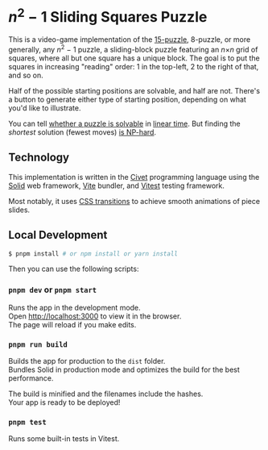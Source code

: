 # <i>n</i><sup>2</sup>&nbsp;&minus;&nbsp;1 Sliding Squares Puzzle

This is a video-game implementation of the
[15-puzzle](https://en.wikipedia.org/wiki/15_Puzzle),
8-puzzle, or more generally,
any <i>n</i><sup>2</sup>&nbsp;&minus;&nbsp;1 puzzle,
a sliding-block puzzle
featuring an <i>n</i>&times;<i>n</i> grid of squares,
where all but one square has a unique block.
The goal is to put the squares in increasing "reading" order:
1 in the top-left, 2 to the right of that, and so on.

Half of the possible starting positions are solvable,
and half are not.
There's a button to generate either type of starting position,
depending on what you'd like to illustrate.

You can tell
[whether a puzzle is solvable](https://en.wikipedia.org/wiki/15_Puzzle#Solvability)
in [linear time](https://en.wikipedia.org/wiki/15_Puzzle#Solvability).
But finding the *shortest* solution (fewest moves)
[is NP-hard](https://erikdemaine.org/papers/FifteenPuzzle_TCS/).

## Technology

This implementation is written in the
[Civet](https://github.com/DanielXMoore/Civet) programming language
using the [Solid](https://solidjs.com) web framework,
[Vite](https://vitejs.dev/) bundler, and
[Vitest](https://vitest.dev/) testing framework.

Most notably, it uses
[CSS transitions](https://developer.mozilla.org/en-US/docs/Web/CSS/CSS_transitions/Using_CSS_transitions)
to achieve smooth animations of piece slides.

## Local Development

```bash
$ pnpm install # or npm install or yarn install
```

Then you can use the following scripts:

### `pnpm dev` or `pnpm start`

Runs the app in the development mode.<br>
Open [http://localhost:3000](http://localhost:3000) to view it in the browser.<br>
The page will reload if you make edits.

### `pnpm run build`

Builds the app for production to the `dist` folder.<br>
Bundles Solid in production mode and optimizes the build for the best performance.

The build is minified and the filenames include the hashes.<br>
Your app is ready to be deployed!

### `pnpm test`

Runs some built-in tests in Vitest.
